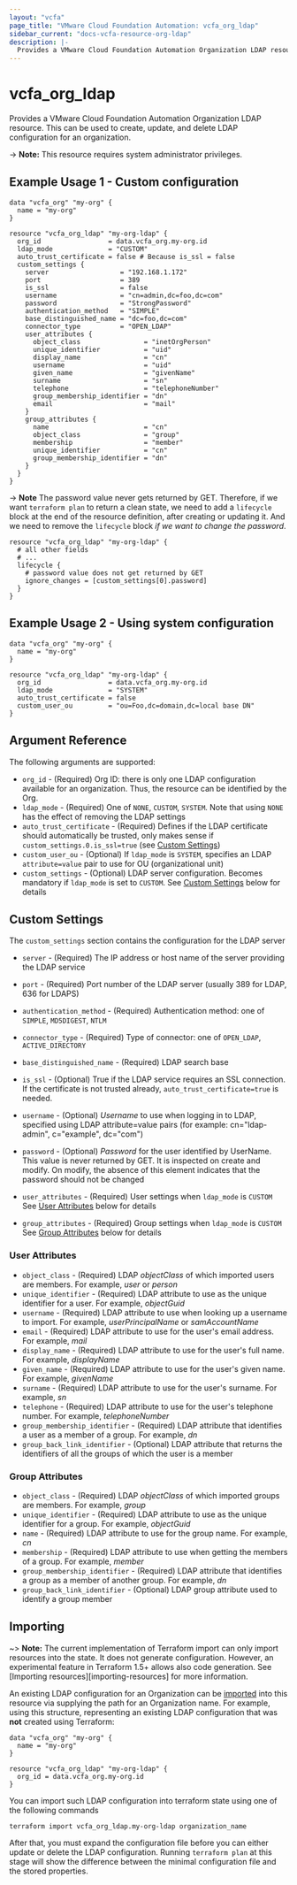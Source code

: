 ```yaml
---
layout: "vcfa"
page_title: "VMware Cloud Foundation Automation: vcfa_org_ldap"
sidebar_current: "docs-vcfa-resource-org-ldap"
description: |-
  Provides a VMware Cloud Foundation Automation Organization LDAP resource. This can be used to create, delete, and update LDAP configuration for an organization .
---
```


# vcfa\_org\_ldap

Provides a VMware Cloud Foundation Automation Organization LDAP resource.
This can be used to create, update, and delete LDAP configuration for an organization.

-> **Note:** This resource requires system administrator privileges.

## Example Usage 1 - Custom configuration

```hcl
data "vcfa_org" "my-org" {
  name = "my-org"
}

resource "vcfa_org_ldap" "my-org-ldap" {
  org_id                 = data.vcfa_org.my-org.id
  ldap_mode              = "CUSTOM"
  auto_trust_certificate = false # Because is_ssl = false
  custom_settings {
    server                  = "192.168.1.172"
    port                    = 389
    is_ssl                  = false
    username                = "cn=admin,dc=foo,dc=com"
    password                = "StrongPassword"
    authentication_method   = "SIMPLE"
    base_distinguished_name = "dc=foo,dc=com"
    connector_type          = "OPEN_LDAP"
    user_attributes {
      object_class                = "inetOrgPerson"
      unique_identifier           = "uid"
      display_name                = "cn"
      username                    = "uid"
      given_name                  = "givenName"
      surname                     = "sn"
      telephone                   = "telephoneNumber"
      group_membership_identifier = "dn"
      email                       = "mail"
    }
    group_attributes {
      name                        = "cn"
      object_class                = "group"
      membership                  = "member"
      unique_identifier           = "cn"
      group_membership_identifier = "dn"
    }
  }
}
```

-> **Note** 
The password value never gets returned by GET. Therefore, if we want `terraform plan` to return a clean state, we need
to add a `lifecycle` block at the end of the resource definition, after creating or updating it.
And we need to remove the `lifecycle` block _if we want to change the password_.

```hcl
resource "vcfa_org_ldap" "my-org-ldap" {
  # all other fields
  # ...
  lifecycle {
    # password value does not get returned by GET
    ignore_changes = [custom_settings[0].password]
  }
}
```

## Example Usage 2 - Using system configuration

```hcl
data "vcfa_org" "my-org" {
  name = "my-org"
}

resource "vcfa_org_ldap" "my-org-ldap" {
  org_id                 = data.vcfa_org.my-org.id
  ldap_mode              = "SYSTEM"
  auto_trust_certificate = false
  custom_user_ou         = "ou=Foo,dc=domain,dc=local base DN"
}
```

## Argument Reference

The following arguments are supported:

* `org_id` - (Required) Org ID: there is only one LDAP configuration available for an organization. Thus, the resource can be identified by the Org.
* `ldap_mode` - (Required) One of `NONE`, `CUSTOM`, `SYSTEM`. Note that using `NONE` has the effect of removing the LDAP settings
* `auto_trust_certificate` - (Required) Defines if the LDAP certificate should automatically be trusted, only makes sense if `custom_settings.0.is_ssl=true` (see [Custom Settings](#custom-settings))
* `custom_user_ou` - (Optional) If `ldap_mode` is `SYSTEM`, specifies an LDAP `attribute=value` pair to use for OU (organizational unit)
* `custom_settings` - (Optional) LDAP server configuration. Becomes mandatory if `ldap_mode` is set to `CUSTOM`. See [Custom Settings](#custom-settings) below for details

<a id="custom-settings"></a>
## Custom Settings

The `custom_settings` section contains the configuration for the LDAP server

* `server` - (Required) The IP address or host name of the server providing the LDAP service
* `port` - (Required) Port number of the LDAP server (usually 389 for LDAP, 636 for LDAPS)
* `authentication_method` - (Required) Authentication method: one of `SIMPLE`, `MD5DIGEST`, `NTLM`
* `connector_type` - (Required) Type of connector: one of `OPEN_LDAP`, `ACTIVE_DIRECTORY`
* `base_distinguished_name` - (Required) LDAP search base
* `is_ssl` - (Optional) True if the LDAP service requires an SSL connection. If the certificate is not trusted already, `auto_trust_certificate=true` is needed.
* `username` - (Optional) _Username_ to use when logging in to LDAP, specified using LDAP attribute=value pairs 
  (for example: cn="ldap-admin", c="example", dc="com")
* `password` - (Optional) _Password_ for the user identified by UserName. This value is never returned by GET. 
   It is inspected on create and modify. On modify, the absence of this element indicates that the password should not be changed

* `user_attributes` - (Required) User settings when `ldap_mode` is `CUSTOM` See [User Attributes](#user-attributes) below for details
* `group_attributes` - (Required) Group settings when `ldap_mode` is `CUSTOM` See [Group Attributes](#group-attributes) below for details

<a id="user-attributes"></a>
### User Attributes

* `object_class` - (Required)  LDAP _objectClass_ of which imported users are members. For example, _user_ or _person_
* `unique_identifier` - (Required) LDAP attribute to use as the unique identifier for a user. For example, _objectGuid_
* `username` - (Required) LDAP attribute to use when looking up a username to import. For example, _userPrincipalName_ or _samAccountName_
* `email` - (Required) LDAP attribute to use for the user's email address. For example, _mail_
* `display_name` - (Required) LDAP attribute to use for the user's full name. For example, _displayName_
* `given_name` - (Required) LDAP attribute to use for the user's given name. For example, _givenName_
* `surname` - (Required) LDAP attribute to use for the user's surname. For example, _sn_
* `telephone` - (Required) LDAP attribute to use for the user's telephone number. For example, _telephoneNumber_
* `group_membership_identifier` - (Required) LDAP attribute that identifies a user as a member of a group. For example, _dn_
* `group_back_link_identifier` - (Optional) LDAP attribute that returns the identifiers of all the groups of which the user is a member

<a id="group-attributes"></a>
### Group Attributes

* `object_class` - (Required) LDAP _objectClass_ of which imported groups are members. For example, _group_
* `unique_identifier` - (Required) LDAP attribute to use as the unique identifier for a group. For example, _objectGuid_
* `name` - (Required) LDAP attribute to use for the group name. For example, _cn_
* `membership` - (Required) LDAP attribute to use when getting the members of a group. For example, _member_
* `group_membership_identifier` - (Required) LDAP attribute that identifies a group as a member of another group. For example, _dn_
* `group_back_link_identifier` - (Optional) LDAP group attribute used to identify a group member

## Importing

~> **Note:** The current implementation of Terraform import can only import resources into the
state. It does not generate configuration. However, an experimental feature in Terraform 1.5+ allows
also code generation. See [Importing resources][importing-resources] for more information.

An existing LDAP configuration for an Organization can be [imported][docs-import] into this resource via supplying the path for an Organization name.
For example, using this structure, representing an existing LDAP configuration that was **not** created using Terraform:

```hcl
data "vcfa_org" "my-org" {
  name = "my-org"
}

resource "vcfa_org_ldap" "my-org-ldap" {
  org_id = data.vcfa_org.my-org.id
}
```

You can import such LDAP configuration into terraform state using one of the following commands

```
terraform import vcfa_org_ldap.my-org-ldap organization_name
```

After that, you must expand the configuration file before you can either update or delete the LDAP configuration. Running `terraform plan`
at this stage will show the difference between the minimal configuration file and the stored properties.

[docs-import]:https://www.terraform.io/docs/import/
